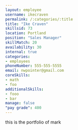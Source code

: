 ```yaml
--- 
layout: employee 
username: ikecraven
permalink: /:categories/:title 
title: "Ike Craven" 
skillsid: 73 
location: Portland
position: "Sales Manager"
skillMatch: 20
availability: 30
internal: true
categories: 
- employees
phoneNumber: 555-555-5555 
email: nwpointer@gmail.com
coreSkills:
- math 
- foo
additionalSkills:
- fooo
- bar
manage: false
"pay grade": 400
---
```


this is the portfolio of mark